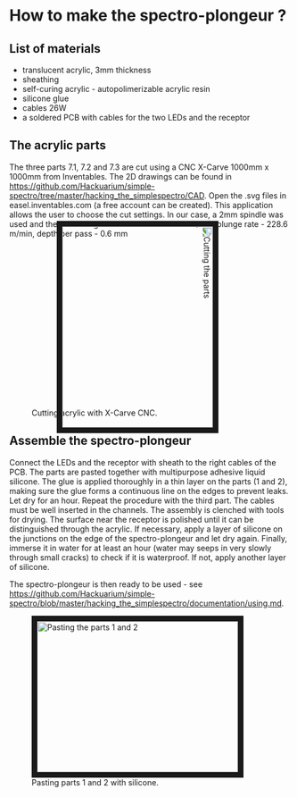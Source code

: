 # How to make the spectro-plongeur ?

## List of materials

- translucent acrylic, 3mm thickness
- sheathing
- self-curing acrylic - autopolimerizable acrylic resin
- silicone glue
- cables 26W 
- a soldered PCB with cables for the two LEDs and the receptor

## The acrylic parts

The three parts 7.1, 7.2 and 7.3 are cut using a CNC X-Carve 1000mm x 1000mm from Inventables. The 2D drawings can be found in https://github.com/Hackuarium/simple-spectro/tree/master/hacking_the_simplespectro/CAD. Open the .svg files in easel.inventables.com (a free account can be created). This application allows the user to choose the cut settings. In our case, a 2mm spindle was used and the cut settings were: feed rate - 635mm/min, plunge rate - 228.6 m/min, depth per pass - 0.6 mm

<figure>
<img src="https://github.com/Hackuarium/simple-spectro/blob/Test/hacking_the_simplespectro/images/cutting.jpg" 
alt="Cutting the parts" width="360" height="270" border="10" style="transform:rotate(90deg);"/>
<figcaption>Cutting acrylic with X-Carve CNC.</figcaption>
</figure>

## Assemble the spectro-plongeur

Connect the LEDs and the receptor with sheath to the right cables of the PCB. The parts are pasted together with multipurpose adhesive liquid silicone. The glue is applied thoroughly in a thin layer on the parts (1 and 2), making sure the glue forms a continuous line on the edges to prevent leaks. Let dry for an hour. Repeat the procedure with the third part. The cables must be well inserted in the channels. The assembly is clenched with tools for drying. The surface near the receptor is polished until it can be distinguished through the acrylic. If necessary, apply a layer of silicone on the junctions on the edge of the spectro-plongeur and let dry again. Finally, immerse it in water for at least an hour (water may seeps in very slowly through small cracks)  to check if it is waterproof. If not, apply another layer of silicone.

The spectro-plongeur is then ready to be used - see https://github.com/Hackuarium/simple-spectro/blob/master/hacking_the_simplespectro/documentation/using.md.

<figure>
<img src="https://github.com/Hackuarium/simple-spectro/blob/Test/hacking_the_simplespectro/images/pasting.jpg" 
alt="Pasting the parts 1 and 2" width="360" height="270" border="10" />
<figcaption>Pasting parts 1 and 2 with silicone.</figcaption>
</figure>
